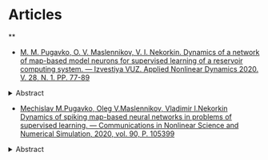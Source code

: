 # Articles
**
* [M. M. Pugavko, O. V. Maslennikov, V. I. Nekorkin. Dynamics of a network of map-based model neurons for supervised learning of a reservoir computing system. — Izvestiya VUZ. Applied Nonlinear Dynamics 2020. V. 28, N. 1. PP. 77-89](https://andjournal.sgu.ru/ru/articles/inamika-seti-diskretnyh-modelnyh-neyronov-pri-kontroliruemom-obuchenii-sistemy)

<details>
    <summary> Abstract </summary>

The purpose of this work is to develop a reservoir computing system that contains a network of model neurons with discrete time, and to study the characteristics of the system when it is trained to autonomously generate a harmonic target signal. Methods of work include approaches of nonlinear dynamics (phase space analysis depending on parameters), machine learning (reservoir computing, supervised error minimization) and computer modeling (implementation of numerical algorithms, plotting of characteristics and diagrams). Results. A reservoir computing system based on a network of coupled discrete model neurons was constructed, and the possibility of its supervised training in generating the target signal using the controlled error minimization method FORCE was demonstrated. It has been found that with increasing network size, the mean square error of learning decreases. The dynamic regimes arising at the level of individual activity of intra-reservoir neurons at various stages of training are studied. It is shown that in the process of training, the network-reservoir transits from the state of space-time disorder to the state with regular clusters of spiking activity. The optimal values of the coupling coefficients and the parameters of the intrinsic dynamics of neurons corresponding to the minimum learning error were found. Conclusion. A new reservoir computing system is proposed in the work, the basic unit of which is the Courbage–Nekorkin discrete-time model neuron. The advantage of a network based on such a spiking neuron model is that the model is specified in the form of a mapping, therefore, there is no need to perform an integration operation. The proposed system has shown its effectiveness in training autonomous generation of a harmonic function, as well as for a number of other target functions.
</details>

* [Mechislav M.Pugavko, Oleg V.Maslennikov, Vladimir I.Nekorkin Dynamics of spiking map-based neural networks in problems of supervised learning. — Communications in Nonlinear Science and Numerical Simulation, 2020, vol. 90, P. 105399](https://www.sciencedirect.com/science/article/abs/pii/S1007570420302318?via%3Dihub)

<details>
    <summary>Abstract</summary>

Recurrent networks of artificial spiking neurons trained to perform target functions are a perspective tool for understanding dynamic principles of information processing in computational neuroscience. Here, we develop a system of this type based on a map-based model of neural activity allowing for producing various biologically relevant regimes. Target signals used to supervisely train the network are sinusoid functions of different frequencies. Impacts of individual neuron dynamics, coupling strength, network size and other key parameters on the learning error are studied. Our findings suggest, among others, that firing rate heterogeneity as well as mixing of spiking and nonspiking regimes of neurons comprising the network can improve its performance for a wider range of target frequencies. At a single neuron activity level, successful training gives rise to well separated domains with qualitatively different dynamics. 
</details>

